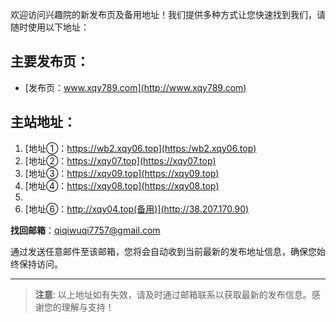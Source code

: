 欢迎访问兴趣院的新发布页及备用地址！我们提供多种方式让您快速找到我们，请随时使用以下地址：

## 主要发布页：
- [发布页：www.xqy789.com](http://www.xqy789.com)

## 主站地址：
1. [地址①：https://wb2.xqy06.top](https:/wb2.xqy06.top)
2. [地址②：https://xqy07.top](https://xqy07.top)
3. [地址③：https://xqy09.top](https://xqy09.top)
4. [地址④：https://xqy08.top](https://xqy08.top)
5. 
6. [地址⑥：http://xqy04.top(备用)](http://38.207.170.90)

 **找回邮箱**：qiqiwuqi7757@gmail.com

通过发送任意邮件至该邮箱，您将会自动收到当前最新的发布地址信息，确保您始终保持访问。

---

> **注意**: 以上地址如有失效，请及时通过邮箱联系以获取最新的发布信息。感谢您的理解与支持！
